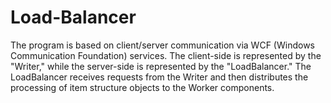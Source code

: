 # Load-Balancer
<p>The program is based on client/server communication via WCF (Windows Communication Foundation) services. The client-side is represented by the "Writer," while the server-side is represented by the "LoadBalancer." The LoadBalancer receives requests from the Writer and then distributes the processing of item structure objects to the Worker components.</p>
